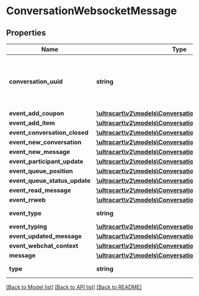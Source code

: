 # ConversationWebsocketMessage

## Properties
Name | Type | Description | Notes
------------ | ------------- | ------------- | -------------
**conversation_uuid** | **string** | Conversation UUID if the websocket message is tied to a specific conversation | [optional] 
**event_add_coupon** | [**\ultracart\v2\models\ConversationEventAddCoupon**](ConversationEventAddCoupon.md) |  | [optional] 
**event_add_item** | [**\ultracart\v2\models\ConversationEventAddItem**](ConversationEventAddItem.md) |  | [optional] 
**event_conversation_closed** | [**\ultracart\v2\models\ConversationSummary**](ConversationSummary.md) |  | [optional] 
**event_new_conversation** | [**\ultracart\v2\models\ConversationSummary**](ConversationSummary.md) |  | [optional] 
**event_new_message** | [**\ultracart\v2\models\ConversationSummary**](ConversationSummary.md) |  | [optional] 
**event_participant_update** | [**\ultracart\v2\models\ConversationSummary**](ConversationSummary.md) |  | [optional] 
**event_queue_position** | [**\ultracart\v2\models\ConversationEventQueuePosition**](ConversationEventQueuePosition.md) |  | [optional] 
**event_queue_status_update** | [**\ultracart\v2\models\ConversationWebchatQueueStatus**](ConversationWebchatQueueStatus.md) |  | [optional] 
**event_read_message** | [**\ultracart\v2\models\ConversationEventReadMessage**](ConversationEventReadMessage.md) |  | [optional] 
**event_rrweb** | [**\ultracart\v2\models\ConversationEventRRWeb**](ConversationEventRRWeb.md) |  | [optional] 
**event_type** | **string** | Type of event | [optional] 
**event_typing** | [**\ultracart\v2\models\ConversationEventTyping**](ConversationEventTyping.md) |  | [optional] 
**event_updated_message** | [**\ultracart\v2\models\ConversationMessage**](ConversationMessage.md) |  | [optional] 
**event_webchat_context** | [**\ultracart\v2\models\ConversationEventWebchatContext**](ConversationEventWebchatContext.md) |  | [optional] 
**message** | [**\ultracart\v2\models\ConversationMessage**](ConversationMessage.md) |  | [optional] 
**type** | **string** | Type of message | [optional] 

[[Back to Model list]](../README.md#documentation-for-models) [[Back to API list]](../README.md#documentation-for-api-endpoints) [[Back to README]](../README.md)


